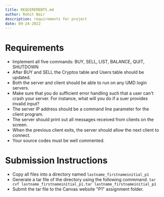 ```yaml
---
title: REQUIREMENTS.md
author: Rohit Nair
description: requirements for project
date: 09-24-2022
---
```


Requirements
==============
* Implement all five commands: BUY, SELL, LIST, BALANCE, QUIT, SHUTDOWN
* After BUY and SELL the Cryptos table and Users table should be updated.
* Both the server and client should be able to run on any UMD login servers.
* Make sure that you do sufficient error handling such that a user can't crash your server. For instance, what will you do if a suer provides invalid input?
* The server IP address should be a command line parameter for the client program.
* The server should print out all messages received from clients on the screen. 
* When the previous client exits, the server should allow the next client to connect.
* Your source codes must be well commented.

Submission Instructions
=========================
* Copy all files into a directory named `lastname_firstnameinitial_p1`
* Generate a tar file of the directory using the following commmand.
`tar cvf lastname_firstnameinitial_p1.tar lastname_firstnameinitial_p1`
* Submit the tar file to the Canvas website "P1" assignment folder.
